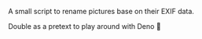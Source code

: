 A small script to rename pictures base on their EXIF data.

Double as a pretext to play around with Deno 🦕
